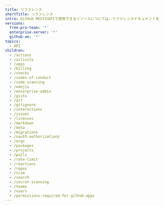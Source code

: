 ```yaml
---
title: リファレンス
shortTitle: リファレンス
intro: GitHub RESTのAPIで使用できるリソースについては、リファレンスドキュメントを参照してください。
versions:
  free-pro-team: '*'
  enterprise-server: '*'
  github-ae: '*'
topics:
  - API
children:
  - /actions
  - /activity
  - /apps
  - /billing
  - /checks
  - /codes-of-conduct
  - /code-scanning
  - /emojis
  - /enterprise-admin
  - /gists
  - /git
  - /gitignore
  - /interactions
  - /issues
  - /licenses
  - /markdown
  - /meta
  - /migrations
  - /oauth-authorizations
  - /orgs
  - /packages
  - /projects
  - /pulls
  - /rate-limit
  - /reactions
  - /repos
  - /scim
  - /search
  - /secret-scanning
  - /teams
  - /users
  - /permissions-required-for-github-apps
---
```


